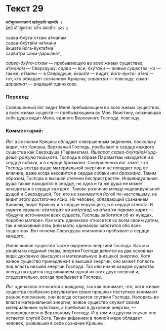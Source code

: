 # Текст 29

सर्वभूतस्थमात्मानं सर्वभूतानि चात्मनि ।  
ईक्षते योगयुक्तात्मा सर्वत्र समदर्शनः ॥२९॥

сарва-бхӯта-стхам а̄тма̄нам̇  
сарва-бхӯта̄ни ча̄тмани  
ӣкшате йога-йукта̄тма̄  
сарватра сама-дарш́анат̣

_сарва-бхӯта-стхам_ — пребывающую во всех живых существах; _а̄тма̄нам_ — Сверхдушу; _сарва_ — все; _бхӯта̄ни_ — живые существа; _ча_ — также; _а̄тмани_ — в Сверхдуше; _ӣкшате_ — видит; _йога-йукта- а̄тма̄_ — тот, кто обладает сознанием Кришны; _сарватра_ — повсюду; _сама-дарш́анат̣_ — видящий одинаково.

### Перевод:

Совершенный йог видит Меня пребывающим во всех живых существах, а всех живых существ — пребывающими во Мне. Воистину, осознавшая себя душа видит Меня, единого Верховного Господа, повсюду.

### Комментарий:

_Йог_ в сознании Кришны обладает совершенным ви́дением, поскольку видит, что Кришна, Верховный Господь, пребывает в сердце каждого существа как Сверхдуша (Параматма). _Ӣш́варат̣ сарва-бхӯта̄на̄м̇ хр̣д-деш́е ’рджуна тишх̣хати._ Господь в образе Параматмы находится и в сердце собаки, и в сердце _брахмана._ Совершенный _йог_ знает, что Господь всегда выше материальной энергии и не попадает под ее влияние, даже когда находится в сердце собаки или _брахмана._ Таким образом, Господь в высшей степени беспристрастен. Индивидуальная душа также находится в сердце, но одна и та же душа не может находиться в сердце каждого. Таково различие между индивидуальной душой и Сверхдушой. Тот, кто не занимается _йогой_ по-настоящему, не видит этого достаточно ясно. Но человек, обладающий сознанием Кришны, видит Кришну и в сердце верующего, и в сердце атеиста. В _смрити_ сказано: _а̄тататва̄ч ча ма̄тр̣тва̄д ча а̄тма̄ хи парамо харит̣_ — «Будучи источником всех существ, Господь заботится об их нуждах, подобно матери». Как мать одинаково относится ко всем своим детям, так и верховный отец (или мать) одинаково заботится обо всех существах. Вот почему Сверхдуша неизменно пребывает в сердце каждого.

Извне живое существо также окружено энергией Господа. Как мы узна́ем из седьмой главы, энергия Господа делится на два основных вида: духовную (высшую) и материальную (низшую) энергию. Хотя живое существо принадлежит к высшей энергии, оно может попасть под власть низшей энергии Господа. Так или иначе каждое существо всегда находится под влиянием одной из этих двух энергий и, следовательно, всегда пребывает в Господе.

_Йог_ одинаково относится к каждому, так как понимает, что, хотя живые существа сообразно результатам своих прошлых поступков занимают разное положение, они всегда остаются слугами Господа. Находясь во власти материальной энергии, живое существо служит своим материальным чувствам, а пребывая в духовной энергии, — непосредственно Верховному Господу. И в том и в другом случае оно остается слугой Бога. Таким ви́дением в полной мере обладает человек, развивший в себе сознание Кришны.